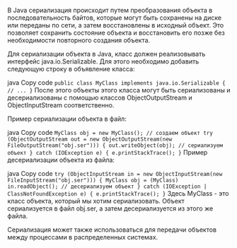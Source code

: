 В Java сериализация происходит путем преобразования объекта в последовательность байтов, которые могут быть сохранены на диске или переданы по сети, а затем восстановлены в исходный объект. Это позволяет сохранить состояние объекта и восстановить его позже без необходимости повторного создания объекта.

Для сериализации объекта в Java, класс должен реализовывать интерфейс java.io.Serializable. Для этого необходимо добавить следующую строку в объявление класса:

java
Copy code
`public class MyClass implements java.io.Serializable {
// ...
}`
После этого объекты этого класса могут быть сериализованы и десериализованы с помощью классов ObjectOutputStream и ObjectInputStream соответственно.

Пример сериализации объекта в файл:

java
Copy code
`MyClass obj = new MyClass(); // создаем объект
try (ObjectOutputStream out = new ObjectOutputStream(new FileOutputStream("obj.ser"))) {
out.writeObject(obj); // сериализуем объект
} catch (IOException e) {
e.printStackTrace();
}`
Пример десериализации объекта из файла:

java
Copy code
`try (ObjectInputStream in = new ObjectInputStream(new FileInputStream("obj.ser"))) {
MyClass obj = (MyClass) in.readObject(); // десериализуем объект
} catch (IOException | ClassNotFoundException e) {
e.printStackTrace();
}`
Здесь MyClass - это класс объекта, который мы хотим сериализовать. Объект сериализуется в файл obj.ser, а затем десериализуется из этого же файла.

Сериализация может также использоваться для передачи объектов между процессами в распределенных системах.